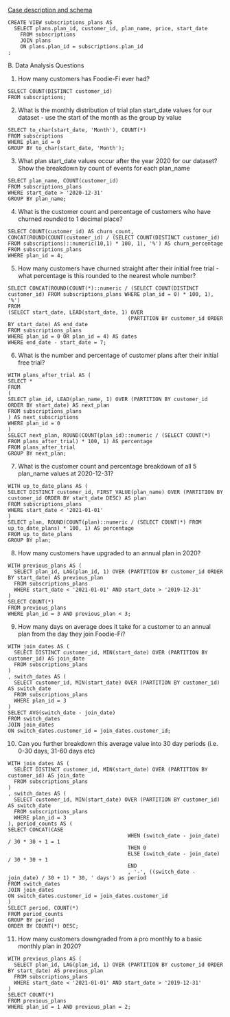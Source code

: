 [Case description and schema](https://8weeksqlchallenge.com/case-study-3/)
```
CREATE VIEW subscriptions_plans AS 
  SELECT plans.plan_id, customer_id, plan_name, price, start_date
    FROM subscriptions
    JOIN plans
    ON plans.plan_id = subscriptions.plan_id
;
```
B. Data Analysis Questions

1. How many customers has Foodie-Fi ever had?
```
SELECT COUNT(DISTINCT customer_id)
FROM subscriptions;
```
2. What is the monthly distribution of trial plan start_date values for our dataset - use the start of the month as the group by value
```
SELECT to_char(start_date, 'Month'), COUNT(*)
FROM subscriptions
WHERE plan_id = 0
GROUP BY to_char(start_date, 'Month');
```
3. What plan start_date values occur after the year 2020 for our dataset? Show the breakdown by count of events for each plan_name
```
SELECT plan_name, COUNT(customer_id)
FROM subscriptions_plans
WHERE start_date > '2020-12-31'
GROUP BY plan_name;
```
4. What is the customer count and percentage of customers who have churned rounded to 1 decimal place?
```
SELECT COUNT(customer_id) AS churn_count, CONCAT(ROUND(COUNT(customer_id) / (SELECT COUNT(DISTINCT customer_id) FROM subscriptions)::numeric(10,1) * 100, 1), '%') AS churn_percentage
FROM subscriptions_plans
WHERE plan_id = 4;
```
5. How many customers have churned straight after their initial free trial - what percentage is this rounded to the nearest whole number?
```
SELECT CONCAT(ROUND(COUNT(*)::numeric / (SELECT COUNT(DISTINCT customer_id) FROM subscriptions_plans WHERE plan_id = 0) * 100, 1), '%')
FROM
(SELECT start_date, LEAD(start_date, 1) OVER
                                       (PARTITION BY customer_id ORDER BY start_date) AS end_date
FROM subscriptions_plans
WHERE plan_id = 0 OR plan_id = 4) AS dates
WHERE end_date - start_date = 7;
```
6. What is the number and percentage of customer plans after their initial free trial?
```
WITH plans_after_trial AS (
SELECT *
FROM
(
SELECT plan_id, LEAD(plan_name, 1) OVER (PARTITION BY customer_id ORDER BY start_date) AS next_plan
FROM subscriptions_plans
) AS next_subscriptions
WHERE plan_id = 0
)
SELECT next_plan, ROUND(COUNT(plan_id)::numeric / (SELECT COUNT(*) FROM plans_after_trial) * 100, 1) AS percentage
FROM plans_after_trial
GROUP BY next_plan;
```
7. What is the customer count and percentage breakdown of all 5 plan_name values at 2020-12-31?
```
WITH up_to_date_plans AS (
SELECT DISTINCT customer_id, FIRST_VALUE(plan_name) OVER (PARTITION BY customer_id ORDER BY start_date DESC) AS plan
FROM subscriptions_plans
WHERE start_date < '2021-01-01'
)
SELECT plan, ROUND(COUNT(plan)::numeric / (SELECT COUNT(*) FROM up_to_date_plans) * 100, 1) AS percentage
FROM up_to_date_plans
GROUP BY plan;
```
8. How many customers have upgraded to an annual plan in 2020?
```
WITH previous_plans AS (
  SELECT plan_id, LAG(plan_id, 1) OVER (PARTITION BY customer_id ORDER BY start_date) AS previous_plan
  FROM subscriptions_plans
  WHERE start_date < '2021-01-01' AND start_date > '2019-12-31'
)
SELECT COUNT(*)
FROM previous_plans
WHERE plan_id = 3 AND previous_plan < 3;
```
9. How many days on average does it take for a customer to an annual plan from the day they join Foodie-Fi?
```
WITH join_dates AS (
  SELECT DISTINCT customer_id, MIN(start_date) OVER (PARTITION BY customer_id) AS join_date
  FROM subscriptions_plans
)
, switch_dates AS (
  SELECT customer_id, MIN(start_date) OVER (PARTITION BY customer_id) AS switch_date
  FROM subscriptions_plans
  WHERE plan_id = 3
)
SELECT AVG(switch_date - join_date)
FROM switch_dates
JOIN join_dates
ON switch_dates.customer_id = join_dates.customer_id;
```
10. Can you further breakdown this average value into 30 day periods (i.e. 0-30 days, 31-60 days etc)
```
WITH join_dates AS (
  SELECT DISTINCT customer_id, MIN(start_date) OVER (PARTITION BY customer_id) AS join_date
  FROM subscriptions_plans
)
, switch_dates AS (
  SELECT customer_id, MIN(start_date) OVER (PARTITION BY customer_id) AS switch_date
  FROM subscriptions_plans
  WHERE plan_id = 3
), period_counts AS (
SELECT CONCAT(CASE
                                       WHEN (switch_date - join_date) / 30 * 30 + 1 = 1
                                       THEN 0
                                       ELSE (switch_date - join_date) / 30 * 30 + 1
                                       END
                                       , '-', ((switch_date - join_date) / 30 + 1) * 30, ' days') as period
FROM switch_dates
JOIN join_dates
ON switch_dates.customer_id = join_dates.customer_id
)
SELECT period, COUNT(*)
FROM period_counts
GROUP BY period
ORDER BY COUNT(*) DESC;
```
11. How many customers downgraded from a pro monthly to a basic monthly plan in 2020?
```
WITH previous_plans AS (
  SELECT plan_id, LAG(plan_id, 1) OVER (PARTITION BY customer_id ORDER BY start_date) AS previous_plan
  FROM subscriptions_plans
  WHERE start_date < '2021-01-01' AND start_date > '2019-12-31'
)
SELECT COUNT(*)
FROM previous_plans
WHERE plan_id = 1 AND previous_plan = 2;

